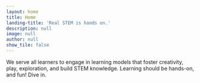 ```yaml
---
layout: home
title: Home
landing-title: 'Real STEM is hands on.'
description: null
image: null
author: null
show_tile: false
---
```


We serve all learners to engage in learning models that foster creativity, play, exploration, and build STEM knowledge. Learning should be hands-on, and fun! Dive in.
